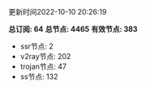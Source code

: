 更新时间2022-10-10 20:26:19

**总订阅: 64**
**总节点: 4465**
**有效节点: 383**
- ssr节点: 2
- v2ray节点: 202
- trojan节点: 47
- ss节点: 132

